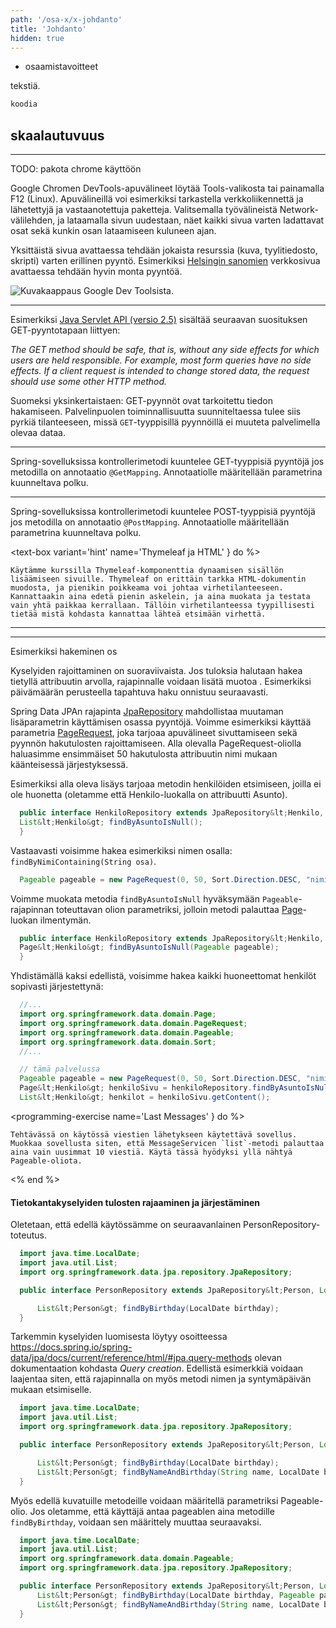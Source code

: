 ```yaml
---
path: '/osa-x/x-johdanto'
title: 'Johdanto'
hidden: true
---
```


<text-box variant='learningObjectives' name='Oppimistavoitteet'>

- osaamistavoitteet

</text-box>

tekstiä.

```java
koodia
```




## skaalautuvuus


----



<text-box variant='hint' name='Google Dev Tools'>

TODO: pakota chrome käyttöön

Google Chromen DevTools-apuvälineet löytää Tools-valikosta tai painamalla F12 (Linux). Apuvälineillä voi esimerkiksi tarkastella verkkoliikennettä ja lähetettyjä ja vastaanotettuja paketteja. Valitsemalla työvälineistä Network-välilehden, ja lataamalla sivun uudestaan, näet kaikki sivua varten ladattavat osat sekä kunkin osan lataamiseen kuluneen ajan.

Yksittäistä sivua avattaessa tehdään jokaista resurssia (kuva, tyylitiedosto, skripti) varten erillinen pyyntö. Esimerkiksi <a href="https://www.hs.fi" target="_blank">Helsingin sanomien</a> verkkosivua avattaessa tehdään hyvin monta pyyntöä.

<img src="/img/google-devtools-hs-fi.png" alt="Kuvakaappaus Google Dev Toolsista."/>

</text-box>


---

 Esimerkiksi <a href="https://jcp.org/aboutJava/communityprocess/mrel/jsr154/index2.html" target="_blank">Java Servlet API (versio 2.5)</a> sisältää seuraavan suosituksen GET-pyyntotapaan liittyen:



*The GET method should be safe, that is, without any side effects for which users are held responsible. For example, most form queries have no side effects. If a client request is intended to change stored data, the request should use some other HTTP method.*



Suomeksi yksinkertaistaen: GET-pyynnöt ovat tarkoitettu tiedon hakamiseen. Palvelinpuolen toiminnallisuutta suunniteltaessa tulee siis pyrkiä tilanteeseen, missä `GET`-tyyppisillä pyynnöillä ei muuteta palvelimella olevaa dataa.

---

Spring-sovelluksissa kontrollerimetodi kuuntelee GET-tyyppisiä pyyntöjä jos metodilla on annotaatio `@GetMapping`. Annotaatiolle määritellään parametrina kuunneltava polku.

---


Spring-sovelluksissa kontrollerimetodi kuuntelee POST-tyyppisiä pyyntöjä jos metodilla on annotaatio `@PostMapping`. Annotaatiolle määritellään parametrina kuunneltava polku.




<text-box variant='hint' name='Thymeleaf ja HTML' } do %>


    Käytämme kurssilla Thymeleaf-komponenttia dynaamisen sisällön lisäämiseen sivuille. Thymeleaf on erittäin tarkka HTML-dokumentin muodosta, ja pienikin poikkeama voi johtaa virhetilanteeseen. Kannattaakin aina edetä pienin askelein, ja aina muokata ja testata vain yhtä paikkaa kerrallaan. Tällöin virhetilanteessa tyypillisesti tietää mistä kohdasta kannattaa lähteä etsimään virhettä.


</text-box>



---



----



Esimerkiksi  hakeminen os

Kyselyiden rajoittaminen on suoraviivaista. Jos tuloksia halutaan hakea tietyllä attribuutin arvolla, rajapinnalle voidaan lisätä muotoa . Esimerkiksi päivämäärän perusteella tapahtuva haku onnistuu seuraavasti.





Spring Data JPAn rajapinta <a href="http://docs.spring.io/spring-data/jpa/docs/current/api/org/springframework/data/jpa/repository/JpaRepository.html" target="_blank">JpaRepository</a> mahdollistaa muutaman lisäparametrin käyttämisen osassa pyyntöjä. Voimme esimerkiksi käyttää parametria <a href="http://docs.spring.io/spring-data/commons/docs/current/api/org/springframework/data/domain/PageRequest.html" target="_blank">PageRequest</a>, joka tarjoaa apuvälineet sivuttamiseen sekä pyynnön hakutulosten rajoittamiseen. Alla olevalla PageRequest-oliolla haluasimme ensimmäiset 50 hakutulosta attribuutin nimi mukaan käänteisessä järjestyksessä.





Esimerkiksi alla oleva lisäys tarjoaa metodin henkilöiden etsimiseen, joilla ei ole huonetta (oletamme että Henkilo-luokalla on attribuutti Asunto).


```java
  public interface HenkiloRepository extends JpaRepository&lt;Henkilo, Long&gt; {
  List&lt;Henkilo&gt; findByAsuntoIsNull();
  }
```


  Vastaavasti voisimme hakea esimerkiksi nimen osalla: `findByNimiContaining(String osa)`.




```java
  Pageable pageable = new PageRequest(0, 50, Sort.Direction.DESC, "nimi");
```


  Voimme muokata metodia `findByAsuntoIsNull` hyväksymään `Pageable`-rajapinnan toteuttavan olion parametriksi, jolloin metodi palauttaa <a href="http://docs.spring.io/spring-data/data-commons/docs/1.6.1.RELEASE/api/org/springframework/data/domain/Page.html" target="_blank">Page</a>-luokan ilmentymän.


```java
  public interface HenkiloRepository extends JpaRepository&lt;Henkilo, Long&gt; {
  Page&lt;Henkilo&gt; findByAsuntoIsNull(Pageable pageable);
  }
```


  Yhdistämällä kaksi edellistä, voisimme hakea kaikki huoneettomat henkilöt sopivasti järjestettynä:


```java
  //...
  import org.springframework.data.domain.Page;
  import org.springframework.data.domain.PageRequest;
  import org.springframework.data.domain.Pageable;
  import org.springframework.data.domain.Sort;
  //...

  // tämä palvelussa
  Pageable pageable = new PageRequest(0, 50, Sort.Direction.DESC, "nimi");
  Page&lt;Henkilo&gt; henkiloSivu = henkiloRepository.findByAsuntoIsNull(pageable);
  List&lt;Henkilo&gt; henkilot = henkiloSivu.getContent();
```



<programming-exercise name='Last Messages' } do %>


    Tehtävässä on käytössä viestien lähetykseen käytettävä sovellus. Muokkaa sovellusta siten, että MessageServicen `list`-metodi palauttaa aina vain uusimmat 10 viestiä. Käytä tässä hyödyksi yllä nähtyä Pageable-oliota.


<% end %>






#### Tietokantakyselyiden tulosten rajaaminen ja järjestäminen


Oletetaan, että edellä käytössämme on seuraavanlainen PersonRepository-toteutus.



```java
  import java.time.LocalDate;
  import java.util.List;
  import org.springframework.data.jpa.repository.JpaRepository;

  public interface PersonRepository extends JpaRepository&lt;Person, Long&gt; {

      List&lt;Person&gt; findByBirthday(LocalDate birthday);
  }
```


Tarkemmin kyselyiden luomisesta löytyy osoitteessa <a href="https://docs.spring.io/spring-data/jpa/docs/current/reference/html/#jpa.query-methods" target="_blank" norel>https://docs.spring.io/spring-data/jpa/docs/current/reference/html/#jpa.query-methods</a> olevan dokumentaation kohdasta <em>Query creation</em>. Edellistä esimerkkiä voidaan laajentaa siten, että rajapinnalla on myös metodi nimen ja syntymäpäivän mukaan etsimiselle.


```java
  import java.time.LocalDate;
  import java.util.List;
  import org.springframework.data.jpa.repository.JpaRepository;

  public interface PersonRepository extends JpaRepository&lt;Person, Long&gt; {

      List&lt;Person&gt; findByBirthday(LocalDate birthday);
      List&lt;Person&gt; findByNameAndBirthday(String name, LocalDate birthday);
  }
```


  Myös edellä kuvatuille metodeille voidaan määritellä parametriksi Pageable-olio. Jos oletamme, että käyttäjä antaa pageablen aina metodille `findByBirthday`, voidaan sen määrittely muuttaa seuraavaksi.


```java
  import java.time.LocalDate;
  import java.util.List;
  import org.springframework.data.domain.Pageable;
  import org.springframework.data.jpa.repository.JpaRepository;

  public interface PersonRepository extends JpaRepository&lt;Person, Long&gt; {
      List&lt;Person&gt; findByBirthday(LocalDate birthday, Pageable pageable);
      List&lt;Person&gt; findByNameAndBirthday(String name, LocalDate birthday);
  }
```

